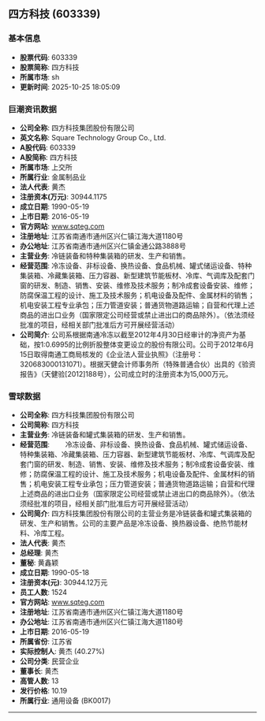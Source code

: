 ## 四方科技 (603339)

### 基本信息

- **股票代码**: 603339
- **股票简称**: 四方科技
- **所属市场**: sh
- **更新时间**: 2025-10-25 18:05:09

### 巨潮资讯数据

- **公司全称**: 四方科技集团股份有限公司
- **英文名称**: Square Technology Group Co., Ltd.
- **A股代码**: 603339
- **A股简称**: 四方科技
- **所属市场**: 上交所
- **所属行业**: 金属制品业
- **法人代表**: 黄杰
- **注册资本(万元)**: 30944.1175
- **成立日期**: 1990-05-19
- **上市日期**: 2016-05-19
- **官方网站**: www.sqteg.com
- **注册地址**: 江苏省南通市通州区兴仁镇江海大道1180号
- **办公地址**: 江苏省南通市通州区兴仁镇金通公路3888号
- **主营业务**: 冷链装备和特种集装箱的研发、生产和销售。
- **经营范围**: 冷冻设备、非标设备、换热设备、食品机械、罐式储运设备、特种集装箱、冷藏集装箱、压力容器、新型建筑节能板材、冷库、气调库及配套门窗的研发、制造、销售、安装、维修及技术服务；制冷成套设备安装、维修；防腐保温工程的设计、施工及技术服务；机电设备及配件、金属材料的销售；机电安装工程专业承包；压力管道安装；普通货物道路运输；自营和代理上述商品的进出口业务（国家限定公司经营或禁止进出口的商品除外）。（依法须经批准的项目，经相关部门批准后方可开展经营活动）
- **公司简介**: 公司系根据南通冷冻以截至2012年4月30日经审计的净资产为基础，按1:0.6995的比例折股整体变更设立的股份有限公司。公司于2012年6月15日取得南通工商局核发的《企业法人营业执照》（注册号：320683000131071）。根据天健会计师事务所（特殊普通合伙）出具的《验资报告》（天健验[2012]188号），公司成立时的注册资本为15,000万元。

### 雪球数据

- **公司全称**: 四方科技集团股份有限公司
- **公司简称**: 四方科技
- **主营业务**: 冷链装备和罐式集装箱的研发、生产和销售。
- **经营范围**: 　　冷冻设备、非标设备、换热设备、食品机械、罐式储运设备、特种集装箱、冷藏集装箱、压力容器、新型建筑节能板材、冷库、气调库及配套门窗的研发、制造、销售、安装、维修及技术服务；制冷成套设备安装、维修；防腐保温工程的设计、施工及技术服务；机电设备及配件、金属材料的销售；机电安装工程专业承包；压力管道安装；普通货物道路运输；自营和代理上述商品的进出口业务（国家限定公司经营或禁止进出口的商品除外）。（依法须经批准的项目，经相关部门批准后方可开展经营活动）
- **公司简介**: 四方科技集团股份有限公司的主营业务是冷链装备和罐式集装箱的研发、生产和销售。公司的主要产品是冷冻设备、换热器设备、绝热节能材料、冷库工程。
- **法人代表**: 黄杰
- **总经理**: 黄杰
- **董秘**: 黄鑫颖
- **成立日期**: 1990-05-18
- **注册资本(元)**: 30944.12万元
- **员工人数**: 1524
- **官方网站**: www.sqteg.com
- **注册地址**: 江苏省南通市通州区兴仁镇江海大道1180号
- **办公地址**: 江苏省南通市通州区兴仁镇江海大道1180号
- **上市日期**: 2016-05-19
- **所属省份**: 江苏省
- **实际控制人**: 黄杰 (40.27%)
- **公司分类**: 民营企业
- **董事长**: 黄杰
- **高管人数**: 13
- **发行价格**: 10.19
- **所属行业**: 通用设备 (BK0017)

---
